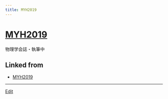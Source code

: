 ```yaml
---
title: MYH2019
---
```

# [MYH2019](/MYH2019)

物理学会誌・執筆中



## Linked from

* [MYH2019](/MYH2019)


----

[Edit](https://github.com/vitroid/vitroid.github.io/edit/master/MD/MYH2019.md)

